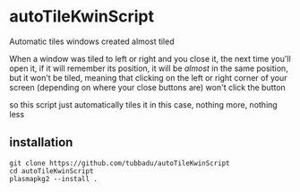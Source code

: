 # autoTileKwinScript 
Automatic tiles windows created almost tiled

When a window was tiled to left or right and you close it, the next time you'll open it, if it will remember its position, it will be *almost* in the same position, but it won't be tiled, meaning that clicking on the left or right corner of your screen (depending on where your close buttons are) won't click the button

so this script just automatically tiles it in this case, nothing more, nothing less

## installation
```shell
git clone https://github.com/tubbadu/autoTileKwinScript
cd autoTileKwinScript
plasmapkg2 --install .
```
